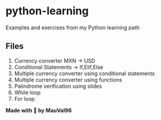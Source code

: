 # python-learning

Examples and exercises from my Python learning path

## Files

1. Currency converter MXN -> USD
2. Conditional Statements -> If,Elif,Else
3. Multiple currency converter using conditional statements
4. Multiple currency converter using functions
5. Palindrome verification using slides
6. While loop
7. For loop

**Made with 💙 by MauVal96**